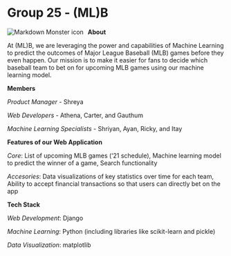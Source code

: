 # Group 25 - (ML)B

<img src="https://upload.wikimedia.org/wikipedia/en/thumb/a/a6/Major_League_Baseball_logo.svg/1200px-Major_League_Baseball_logo.svg.png"
     alt="Markdown Monster icon"
     style="float: left; margin-right: 10px;" />

**About** 

At (ML)B, we are leveraging the power and capabilities of Machine Learning to predict the outcomes of Major League Baseball (MLB) games before they even happen. Our mission is to 
make it easier for fans to decide which baseball team to bet on for upcoming MLB games using our machine learning model.


**Members**

*Product Manager* - Shreya

*Web Developers* - Athena, Carter, and Gauthum

*Machine Learning Specialists* - Shriyan, Ayan, Ricky, and Itay



**Features of our Web Application**

*Core*: List of upcoming MLB games (‘21 schedule), Machine learning model to predict the winner of a game, Search functionality

*Accesories*: Data visualizations of key statistics over time for each team, Ability to accept financial transactions so that users can directly bet on the app


**Tech Stack**

*Web Development*: Django

*Machine Learning*: Python (including libraries like scikit-learn and pickle)

*Data Visualization*: matplotlib
